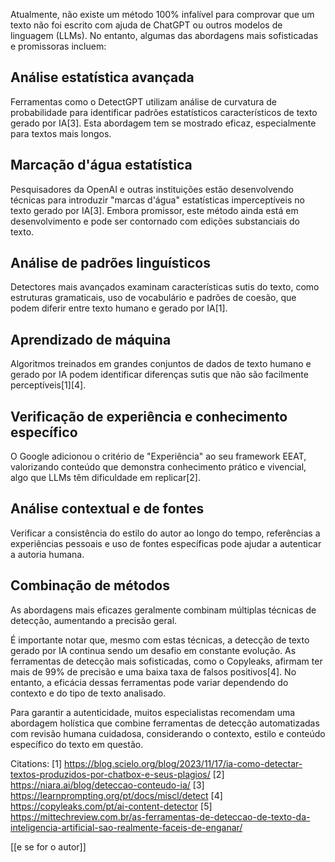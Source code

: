 Atualmente, não existe um método 100% infalível para comprovar que um texto não foi escrito com ajuda de ChatGPT ou outros modelos de linguagem (LLMs). No entanto, algumas das abordagens mais sofisticadas e promissoras incluem:

## Análise estatística avançada

Ferramentas como o DetectGPT utilizam análise de curvatura de probabilidade para identificar padrões estatísticos característicos de texto gerado por IA[3]. Esta abordagem tem se mostrado eficaz, especialmente para textos mais longos.

## Marcação d'água estatística

Pesquisadores da OpenAI e outras instituições estão desenvolvendo técnicas para introduzir "marcas d'água" estatísticas imperceptíveis no texto gerado por IA[3]. Embora promissor, este método ainda está em desenvolvimento e pode ser contornado com edições substanciais do texto.

## Análise de padrões linguísticos

Detectores mais avançados examinam características sutis do texto, como estruturas gramaticais, uso de vocabulário e padrões de coesão, que podem diferir entre texto humano e gerado por IA[1].

## Aprendizado de máquina

Algoritmos treinados em grandes conjuntos de dados de texto humano e gerado por IA podem identificar diferenças sutis que não são facilmente perceptíveis[1][4].

## Verificação de experiência e conhecimento específico

O Google adicionou o critério de "Experiência" ao seu framework EEAT, valorizando conteúdo que demonstra conhecimento prático e vivencial, algo que LLMs têm dificuldade em replicar[2].

## Análise contextual e de fontes

Verificar a consistência do estilo do autor ao longo do tempo, referências a experiências pessoais e uso de fontes específicas pode ajudar a autenticar a autoria humana.

## Combinação de métodos

As abordagens mais eficazes geralmente combinam múltiplas técnicas de detecção, aumentando a precisão geral.

É importante notar que, mesmo com estas técnicas, a detecção de texto gerado por IA continua sendo um desafio em constante evolução. As ferramentas de detecção mais sofisticadas, como o Copyleaks, afirmam ter mais de 99% de precisão e uma baixa taxa de falsos positivos[4]. No entanto, a eficácia dessas ferramentas pode variar dependendo do contexto e do tipo de texto analisado.

Para garantir a autenticidade, muitos especialistas recomendam uma abordagem holística que combine ferramentas de detecção automatizadas com revisão humana cuidadosa, considerando o contexto, estilo e conteúdo específico do texto em questão.

Citations:
[1] https://blog.scielo.org/blog/2023/11/17/ia-como-detectar-textos-produzidos-por-chatbox-e-seus-plagios/
[2] https://niara.ai/blog/deteccao-conteudo-ia/
[3] https://learnprompting.org/pt/docs/miscl/detect
[4] https://copyleaks.com/pt/ai-content-detector
[5] https://mittechreview.com.br/as-ferramentas-de-deteccao-de-texto-da-inteligencia-artificial-sao-realmente-faceis-de-enganar/

[[e se for o autor]]